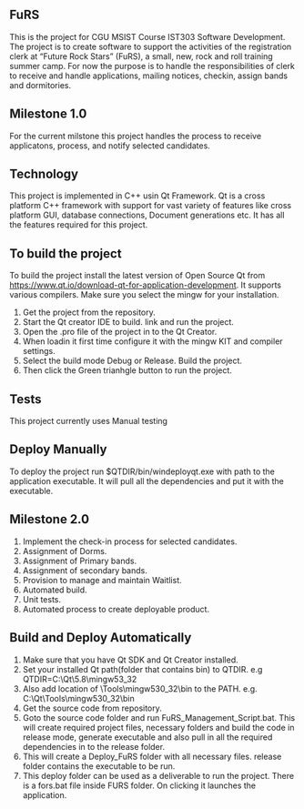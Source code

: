 ## FuRS

This is the project for CGU MSIST Course IST303 Software Development.
The project is to create software to support the activities of the registration clerk at “Future Rock Stars” (FuRS), a small, new, rock and roll training summer camp.
For now the purpose is to handle the responsibilities of clerk to receive and handle applications, mailing notices, checkin, assign bands and dormitories.

## Milestone 1.0
For the current milstone this project handles the process to receive applicatons,  process, and notify selected candidates.

## Technology

This project is implemented in C++ usin Qt Framework. Qt is a cross platform C++ framework with support for vast variety of features like cross platform GUI, database connections, Document generations etc. It has all the features required for this project.


## To build the project

To build the project install the latest version of Open Source Qt from https://www.qt.io/download-qt-for-application-development. It supports various compilers. Make sure you select the mingw for your installation.

1. Get the project from the repository.
2. Start the Qt creator IDE to build. link and run the project.
3. Open the .pro file of the project in to the Qt Creator. 
4. When loadin it first time configure it with the mingw KIT and compiler settings.
5. Select the build mode Debug or Release. Build the project.
6. Then click the Green trianhgle button to run the project.


## Tests

This project currently uses Manual testing

## Deploy Manually
To deploy the project run $QTDIR/bin/windeployqt.exe with path to the application executable. It will pull all the dependencies and put it with the executable.

## Milestone 2.0
1. Implement the check-in process for selected candidates.
2. Assignment of Dorms.
3. Assignment of Primary bands.
4. Assignment of secondary bands.
5. Provision to manage and maintain Waitlist.
6. Automated build.
7. Unit tests.
8. Automated process to create deployable product.

## Build and Deploy Automatically
1. Make sure that you have Qt SDK and Qt Creator installed.
2. Set your installed Qt path(folder that contains bin) to QTDIR. e.g QTDIR=C:\Qt\5.8\mingw53_32
3. Also add location of \Tools\mingw530_32\bin to the PATH. e.g. C:\Qt\Tools\mingw530_32\bin
3. Get the source code from repository.
4. Goto the source code folder and run FuRS_Management_Script.bat. This will create required project files, necessary folders and build the code in release mode, generate executable and also pull in all the required dependencies in to the release folder.
5. This will create a Deploy_FuRS folder with all necessary files. release folder contains the executable to be run.
6. This deploy folder can be used as a deliverable to run the project. There is a fors.bat file inside FURS folder. On clicking it launches the application. 

